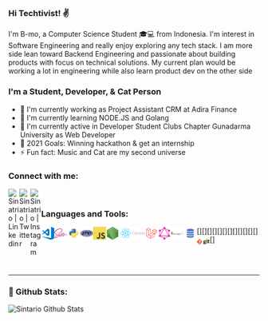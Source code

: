 ### Hi Techtivist! ✌
I'm B-mo, a Computer Science Student 🎓💻 from Indonesia. I'm interest in Software Engineering and really enjoy exploring any tech stack. I am more side lean toward Backend Engineering and passionate about building products with focus on technical solutions. My current plan would be working a lot in engineering while also learn product dev on the other side

### I'm a Student, Developer, & Cat Person
- 🏢 I'm currently working as Project Assistant CRM at Adira Finance
- 🚀 I'm currently learning NODE.JS and Golang
- 👋 I'm currently active in Developer Student Clubs Chapter Gunadarma University as Web Developer
- 🎯 2021 Goals: Winning hackathon & get an internship
- ⚡ Fun fact: Music and Cat are my second universe

### Connect with me:

[<img align="left" alt="Sinatrio | Linkedin" width="22px" src="https://cdn.jsdelivr.net/npm/simple-icons@v4/icons/linkedin.svg">][linkedin]
[<img align="left" alt="Sinatrio | Twitter" width="22px" src="https://cdn.jsdelivr.net/npm/simple-icons@v4/icons/twitter.svg">][twitter]
[<img align="left" alt="Sinatrio | Instagram" width="22px" src="https://cdn.jsdelivr.net/npm/simple-icons@v4/icons/instagram.svg">][instagram]

<br/>

### Languages and Tools:

[<img align="left" alt="Visual Studio Code" width="26px" src="https://raw.githubusercontent.com/github/explore/80688e429a7d4ef2fca1e82350fe8e3517d3494d/topics/visual-studio-code/visual-studio-code.png" />][<img align="left" alt="Saas" width="26px" src="https://raw.githubusercontent.com/github/explore/80688e429a7d4ef2fca1e82350fe8e3517d3494d/topics/sass/sass.png" />][<img align="left" alt="Python" width="26px" src="https://raw.githubusercontent.com/github/explore/80688e429a7d4ef2fca1e82350fe8e3517d3494d/topics/python/python.png" />][<img align="left" alt="PHP" width="26px" src="https://raw.githubusercontent.com/github/explore/80688e429a7d4ef2fca1e82350fe8e3517d3494d/topics/php/php.png" />][<img align="left" alt="Javascript" width="26px" src="https://raw.githubusercontent.com/github/explore/80688e429a7d4ef2fca1e82350fe8e3517d3494d/topics/javascript/javascript.png" />][<img align="left" alt="Node" width="26px" src="https://raw.githubusercontent.com/github/explore/80688e429a7d4ef2fca1e82350fe8e3517d3494d/topics/nodejs/nodejs.png" />][<img align="left" alt="React" width="26px" src="https://raw.githubusercontent.com/github/explore/80688e429a7d4ef2fca1e82350fe8e3517d3494d/topics/react/react.png" />][<img align="left" alt="Express" width="26px" src="https://raw.githubusercontent.com/github/explore/80688e429a7d4ef2fca1e82350fe8e3517d3494d/topics/express/express.png" />][<img align="left" alt="Laravel" width="26px" src="https://raw.githubusercontent.com/github/explore/80688e429a7d4ef2fca1e82350fe8e3517d3494d/topics/laravel/laravel.png" />][<img align="left" alt="GraphQL" width="26px" src="https://raw.githubusercontent.com/github/explore/80688e429a7d4ef2fca1e82350fe8e3517d3494d/topics/graphql/graphql.png" />][<img align="left" alt="MongoDB" width="26px" src="https://raw.githubusercontent.com/github/explore/80688e429a7d4ef2fca1e82350fe8e3517d3494d/topics/mongodb/mongodb.png" />][<img align="left" alt="SQL" width="26px" src="https://raw.githubusercontent.com/github/explore/80688e429a7d4ef2fca1e82350fe8e3517d3494d/topics/sql/sql.png" />][<img align="left" alt="Git" width="26px" src="https://raw.githubusercontent.com/github/explore/80688e429a7d4ef2fca1e82350fe8e3517d3494d/topics/git/git.png" />]

<br/>
<br/>

---

### 🎩 Github Stats:

<img align="left" alt="Sintario Github Stats" src="https://github-readme-stats.vercel.app/api?username=sinatriiobimo&show_icons=true">

[linkedin]: https://www.linkedin.com/in/sinatrio-bimo-wahyudi-bbb01a193/
[twitter]: https://twitter.com/sntrbm
[instagram]: https://www.instagram.com/sinatriobimo/

